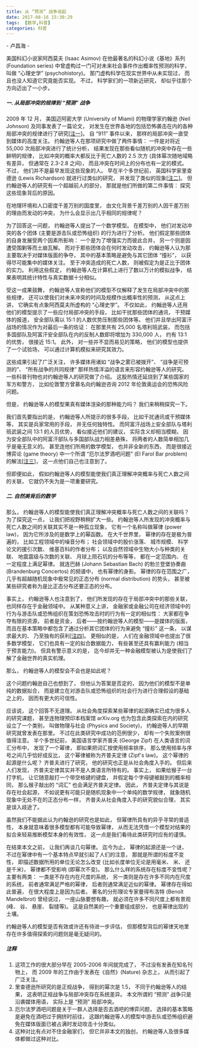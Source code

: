 ```yaml
---
title: 从 “预测” 战争说起
date: 2017-08-16 15:30:29
tags:  [数学,科普]
categories: 科普
---
```


\- 卢昌海 -

美国科幻小说家阿西莫夫 (Isaac Asimov) 在他最著名的科幻小说《基地》系列 (Foundation series) 中曾虚构过一门可对未来社会事件作出概率性预测的科学， 叫做 “心理史学” (psychohistory)。 那门虚构科学在现实世界中从未实现过， 而且也没人知道它究竟能否实现。 不过， 科学家们的一项新近研究， 却似乎往那个方向迈出了一小步。
<!--more-->
##### 一. 从局部冲突的规律到 “预测” 战争

2009 年 12 月， 美国迈阿密大学 (University of Miami) 的物理学家约翰逊 (Neil Johnson) 及同事发表了一篇论文， 对发生在世界各地的包括恐怖袭击在内的各种局部冲突的规律进行了研究[[注一\]](http://www.changhai.org/articles/science/misc/pattern_of_wars.php#footnotes)。 自 “911” 事件以来， 那样的局部冲突一直受到媒体的高度关注。 约翰逊等人在那项研究中做了两件事情： 一件是对将近 55,000 次局部冲突进行了统计分析， 结果发现在那些看似随机的冲突中存在一些鲜明的规律， 比如冲突的概率大都反比于死亡人数的 2.5 次方 (具体幂次随地域略有差异， 但通常在 2.3-2.8 之间)， 而且冲突在时间上的分布也有一定的模式。 不过， 他们并不是最早发现这些现象的人。 早在半个多世纪前， 英国科学家里查德逊 (Lewis Richardson) 就进行过类似的研究， 并发现了类似的现象[[注二\]](http://www.changhai.org/articles/science/misc/pattern_of_wars.php#footnotes)。 但约翰逊等人的研究有一个超越前人的部分， 那就是他们所做的第二件事情： 探究这些现象背后的原因。

在地理环境和人口密度千差万别的国度里， 由文化背景千差万别的人因千差万别的理由而发动的冲突， 为什么会显示出几乎相同的规律呢？

为了回答这一问题， 约翰逊等人提出了一个数学模型。 在模型中， 他们对发动冲突的各个团体 (主要是游击队或恐怖组织) 的行为进行了分析。 他们假定那些团体的自身发展受两个因素所影响： 一个是为了增强实力而彼此合并， 另一个则是因遭受围剿等而土崩瓦解。 而对于那些团体会在何时发动攻击， 约翰逊等人认为那主要取决于对媒体版面的争夺， 其中的基本策略是避免与其它团体 “撞衫”， 以获得尽可能集中的媒体关注。 至于冲突造成的死亡人数， 则被假定为是正比于团体的实力。 利用这些假定， 约翰逊等人在计算机上进行了数以万计的模拟战争， 结果表明其统计特性与真实数据十分相似。

受这一成果鼓舞， 约翰逊等人宣称他们的模型不仅解释了发生在局部冲突中的那些规律， 还可以使我们对未来冲突的时间及规模作出概率性的预测， 从这点上讲， 它确实有点象阿西莫夫所虚构的 “心理史学”。 不仅如此， 约翰逊等人还用他们的模型提示了一些应付局部冲突的手段， 比如干扰那些团体的通讯， 干预媒体的报道， 安全部队需以 15:1 的人数优势压制那些团体等。 他们并且举出阿富汗战场的情况作为对最后一条的佐证： 在那里共有 25,000 名塔利班武装， 而包括多国部队及阿富汗安全部队在内的反制人数即将增加为 330,000 人， 约有 13:1 的优势， 很接近 15:1。 此外， 对一些并不显而易见的策略， 他们的模型也提供了一个试验场， 可以通过计算机模拟来研究其效力。

这些成果引起了广泛关注， 许多媒体用诸如 “战争之雾已被拨开”、 “战争是可预测的”、 “所有战争的共同规律” 那样热情洋溢的语言来形容约翰逊等人的研究。 一些科普刊物也对约翰逊等人的研究做了介绍。 这股热情还延烧到了某些国家的军方和警方， 比如伦敦警方曾慕名向约翰逊咨询 2012 年伦敦奥运会的恐怖风险问题。

但是， 约翰逊等人的模型果真有媒体渲染的那种能力吗？ 我们来稍稍探究一下。

我们首先要指出的是， 约翰逊等人所提示的很多手段， 比如干扰通讯或干预媒体等， 其实是兵家常用的手段， 并无任何独特性。 而阿富汗战场上安全部队与塔利班武装之间 13:1 的人员优势， 看似接近他们的建议， 实际含义却相当模糊， 因为安全部队中的阿富汗部队与多国部队战力相差悬殊， 将两者的人数简单相加几乎是毫无意义的。 甚至连他们所用的数学模型， 也并非全新的东西， 而是很接近博弈论 (game theory) 中一个所谓 “厄尔法罗酒吧问题” (El Farol Bar problem) 的解法[[注三\]](http://www.changhai.org/articles/science/misc/pattern_of_wars.php#footnotes)， 这一点他们自己也注意到了。

但即便如此， 假如约翰逊等人的模型能使我们真正理解冲突概率与死亡人数之间的关联， 它就仍不失为是一项重要研究。

##### 二. 自然美背后的数学

那么， 约翰逊等人的模型能使我们真正理解冲突概率与死亡人数之间的关联吗？ 为了探究这一点， 让我们把视野稍稍扩大一些。 约翰逊等人所发现的冲突概率与死亡人数之间的关联其实不是一种孤立现象， 它有一个名称叫做幂律 (power law)， 因为它所涉及的是数学上的幂函数。 在大千世界里， 幂律的存在是极为普遍的， 比如工程领域中的噪音分布； 社会领域中的股价涨落、 城市规模、 科学论文的援引次数、 维基百科的作者分布； 以及自然领域中生物大小与种类的关联、 地震震级与次数的关联、 月球上陨石坑的分布等等， 都在一定范围内、 在一定程度上满足幂律。 就连巴赫 (Johann Sebastian Bach) 的勃兰登堡协奏曲 (Brandenburg Concertos) 的频谱中， 也有幂律的身影。 幂律的存在范围之广， 几乎有超越随机现象中极常见的正态分布 (normal distribution) 的势头， 甚至被某些研究者称为是比正态分布还要正态的分布。

事实上， 约翰逊等人也注意到了， 他们所发现的存在于局部冲突中的那些关联， 也同样存在于金融领域中。 从某种意义上讲， 金融家或金融公司在经济领域中的行为与游击队或恐怖组织在策划恐怖攻击时的行为有一定的相似性： 大家都在争夺有限的资源， 前者是资金， 后者——按约翰逊等人的模型——是媒体的版面， 而且在基本策略中都包含了通过分析其它团体的行为来避免 “撞衫” 这一条， 以谋求最大的、 乃至独有的获利[[注四\]](http://www.changhai.org/articles/science/misc/pattern_of_wars.php#footnotes)。 更相似的是， 人们在金融领域中也提出了很多数学模型， 它们也具有一定的拟合数据能力， 有些甚至还具有赢利能力 (相当于预言能力)。 但具有警示意义的是， 迄今却并无一种金融模型被认为是使我们了解了金融世界的真实机理。

那么， 约翰逊等人的模型会不会也是如此呢？

这个问题约翰逊自己也想到了， 但他认为答案是否定的， 因为他们的模型不是单纯的数据拟合， 而是建立在对游击队或恐怖组织的社会行为进行合理假设的基础之上的， 因而有更大的可信性。

应该说， 这个回答不无道理。 从社会角度探索某些幂律的起源确实已成为很多人的研究课题， 甚至连物理预印本档案馆 arXiv.org 也为包含此类探索在内的研究设立了一个类别， 叫做物理与社会 (Physics and Society)， 约翰逊等人的早期研究就曾发表在那里。 不过在此类研究中成功的范例很少， 却有一个失败案例很值得注意。 半个多世纪前， 美国语言学家齐普夫 (George Zipf) 在人类语言的词汇分布中， 发现了一个幂律， 即如果把词汇按使用频率排序， 那么使用频率与序号之间几乎恰好成反比， 这个幂律被称为齐普夫定律 (Zipf's law)。 这个幂律的起源是什么呢？ 齐普夫进行了研究， 他的研究也正是从社会角度入手的。 但后来人们发现， 齐普夫定律其实并不是人类语言所特有的。 事实上， 如果给猴子一台打字机， 让它随意敲打一个带空格键的键盘， 并假定每个字母键被敲到的概率相同， 那么猴子敲出的 “词汇” 也会满足齐普夫定律。 因此， 齐普夫定律与其说是存在社会起源， 不如说更有可能只是随机现象中一个单纯的数学规律， 就象随机现象中无处不在的正态分布一样， 齐普夫从社会角度入手的研究貌似合理， 其实是误入歧途了。

虽然我们不能据此认为约翰逊的研究也是如此， 但幂律所具有的异乎寻常的普适性， 本身就意味着很多模型都有可能导致幂律， 从而无法凭借一个模型对结果的拟合来轻易推断模型本身的有效性， 这一点是我们看待此类研究时应有的谨慎。

在结束本文之前， 让我们再谈几句幂律。 迄今为止， 幂律的起源还是一个谜， 不过在幂律中有一个基本特点早就引起了人们的注意， 那就是所谓的标度不变性， 即描述数据所用的单位无论怎么改变 (比如长度单位无论是用毫米、 米、 还是千米)， 幂律都不受影响 (即幂次不变)。 那么什么样的系统存在标度不变性呢？ 主要有两类： 一类是不存在内在尺度的系统， 另一类则是存在许多不同内在尺度的系统， 前者通常满足严格的幂律， 后者则通常满足近似的幂律。 幂律存在得如此普遍， 在很大程度上是因为后者。 著名的分形理论专家曼得布洛特 (Benoît Mandelbrot) 曾经说过， 一座山脉要想有趣， 就必须在许多不同尺度上都有景观 (峰、 谷、 悬崖、 裂缝等)。 这是自然美的一个重要组成部分， 也是幂律出现的土壤。

约翰逊等人的模型是否有效或许还有待进一步评估， 但那模型背后的幂律天地里存在许多值得探索的问题则是毫无疑问的。

##### 注释

1. 这项工作的很大部分早在 2005-2006 年间就完成了， 不过没有发表在知名刊物上， 而 2009 年的工作由于发表在《自然》(Nature) 杂志上， 从而引起了广泛关注。
2. 里查德逊所研究的是正规战争， 得到的幂次是 1.5， 不同于约翰逊等人的结果， 这表明正规战争与局部冲突存在系统差异。 本文所谓的 “预测” 战争只是沿袭媒体用语， 实际上是 “预测” 局部冲突。
3. 厄尔法罗酒吧问题是关于一群人选择是否去酒吧的博弈问题， 选择的基本策略是避免在酒吧过于拥挤时前往， 这跟约翰逊等人的模型中游击队或恐怖组织避免在媒体版面已被占满时发动攻击十分类似。
4. 这种对比有点对不住金融家们， 但它并非本文的独创， 约翰逊等人及很多媒体都做过这种对比。